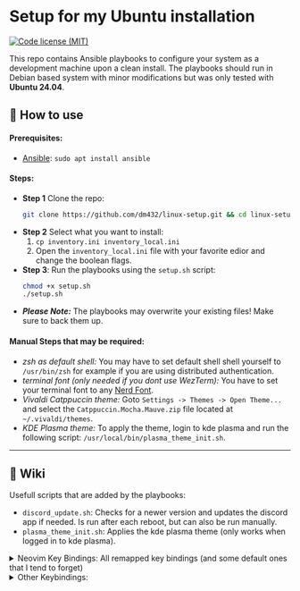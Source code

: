 # Setup for my Ubuntu installation 
[![Code license (MIT)](https://img.shields.io/badge/License-MIT-yellow.svg)](https://github.com/dm432/post-install/blob/master/LICENSE)

This repo contains Ansible playbooks to configure your system as a development machine upon a clean install. The playbooks should run in Debian based system with minor modifications but was only tested with __Ubuntu 24.04__.

## 🔧 How to use
#### Prerequisites:
- [Ansible](https://github.com/ansible/ansible): `sudo apt install ansible`

#### Steps:
- **Step 1** Clone the repo:
  ```bash
  git clone https://github.com/dm432/linux-setup.git && cd linux-setup
  ```
- **Step 2** Select what you want to install: 
    1. `cp inventory.ini inventory_local.ini` 
    2. Open the `inventory_local.ini` file with your favorite edior and change the boolean flags.
- **Step 3**: Run the playbooks using the `setup.sh` script:
  ```bash
  chmod +x setup.sh
  ./setup.sh
  ```
- **_Please Note:_** The playbooks may overwrite your existing files! Make sure to back them up.

#### Manual Steps that may be required:
- _zsh as default shell:_ You may have to set default shell shell yourself to `/usr/bin/zsh` for example if you are using distributed authentication.
- _terminal font (only needed if you dont use WezTerm):_ You have to set your terminal font to any [Nerd Font](https://www.nerdfonts.com/).
- _Vivaldi Catppuccin theme:_ Goto `Settings -> Themes -> Open Theme...` and select the `Catppuccin.Mocha.Mauve.zip` file located at `~/.vivaldi/themes`.
- _KDE Plasma theme:_ To apply the theme, login to kde plasma and run the following script: `/usr/local/bin/plasma_theme_init.sh`.

---

## 📖 Wiki
Usefull scripts that are added by the playbooks:
  - `discord_update.sh`: Checks for a newer version and updates the discord app if needed. Is run after each reboot, but can also be run manually.
  - `plasma_theme_init.sh`: Applies the kde plasma theme (only works when logged in to kde plasma).

<details>
  <summary>Neovim Key Bindings: All remapped key bindings (and some default ones that I tend to forget)</summary>

  | Action                                                    | Key             |
  | --------------------------------------------------------- |---------------- |
  | Exit insert mode                                          | `jk`            |
  | Vertical split                                            | `Leader + i`    |
  | Horizontal split                                          | `Leader + u`    |
  | *Clear* Search Highlight                                  | `Space + c`     |
  | *Project View*: Open                                      | `Space + pv`    |
  | *Project View*: Create file/folder                        | `a`             |
  | *Project View*: Delete file/folder                        | `d`             |
  | *Project View*: Cut file/folder                           | `c`             |
  | *Project View*: Copy file/folder                          | `c`             |
  | *Project View*: Paste file/folder                         | `p`             |
  | *Project View*: Copy absolute file path                   | `g + y`         |
  | Find file in project (*Project Find*)                     | `Space + pf`    |
  | Find file in git repository                               | `Ctrl + p`      |
  | Search for word under cursor in project files             | `Space + pws`   |
  | Search for Word under cursor in project files             | `Space + pWs`   |
  | Search text in project files (*Project Search*)           | `Space + ps`    |
  | Search for neovim help tags (*Vim Help*)                  | `Space + vh`    |
  | Autocomplete: Open                                        | `Ctrl + Space`  |
  | Autocomplete: Previous                                    | `Ctrl + p`      |
  | Autocomplete: Next                                        | `Ctrl + n`      |
  | Autocomplete: Confirm                                     | `Ctrl + y`      |
  | Undo Tree: Toggle menu                                    | `Space + r`     |
  | *Harpoon*: Toggle quick menu                              | `Space + h`     |
  | Harpoon: Add file                                         | `Space + a`     |
  | Harpoon: Jump to file 1                                   | `Ctrl + 1`      |
  | Harpoon: Jump to file 2                                   | `Ctrl + 2`      |
  | Harpoon: Jump to file 3                                   | `Ctrl + 3`      |
  | Harpoon: Jump to file 4                                   | `Ctrl + 4`      |
  | Fugitive: *Git* status                                    | `Space + g`     |
  | lsp: *Goto Definition*                                    | `gd`            |
  | lsp: Open hover window                                    | `K`             |
  | lsp: *Rename*                                             | `Space + lrn`   |
  | lsp: *Code action*                                        | `Space + lca`   |
  | lsp: *Open references*                                    | `Space + lor`   |
  | lsp: *Open floating* window                               | `Space + lof`   |
  | List *buffers*                                            | `Space + b`     |
  | *Next* buffer                                             | `Ctrl + n`      |
  | Previous buffer                                           | `Ctrl + m`      |
  | Jump to buffer                                            | `Meta + number` |
  | Conform: Trigger formatting                               | `Space + l`     |
  | Open Mason menu                                           | `:Mason`        |

</details>

<details>
  <summary>Other Keybindings:</summary>

  | Action                                                    | Key              |
  | --------------------------------------------------------- |------------------|
  | WezTerm: Toogle fullscreen                                | `Ctrl + f`       |
  | WezTerm: Open Emoji picker                                | `Ctrl +  U`       |
  | Tmux: Leader key                                          | `Ctrl + Space`   |
  | Tmux: Vertical split                                      | `Leader + i`     |
  | Tmux: Horizontal split                                    | `Leader + u`     |
  | Tmux/Neovim: Navigate between windows                     | `Ctrl + h/j/k/l` |
  | Tmux: Create window                                       | `Leader + c`     |
  | Tmux: *Next* window                                       | `Leader + n`     |
  | Tmux: Previous window                                     | `Leader + m`     |
 
</details>
 
